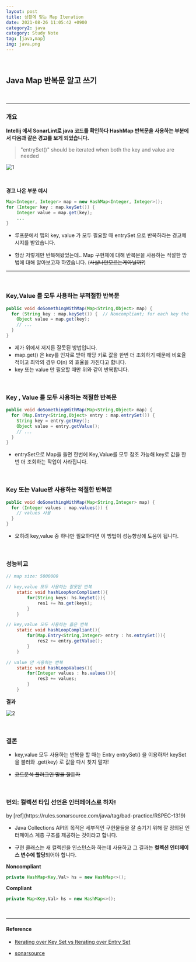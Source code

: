 ```yaml
---
layout: post
title: 상황에 맞는 Map Iteration
date: 2021-08-26 11:05:42 +0900
category2: java
category: Study Note
tag: [java,map]
img: java.png 
---
```

<br>  

  
## Java Map 반복문 알고 쓰기
  
<br>  

----  
  


<h3>개요</h3>  
  
 
**Intellij 에서 SonarLint로 java 코드를 확인하다  HashMap 반복문을 사용하는 부분에서 다음과 같은 경고를 보게 되었습니다.**  

> "entrySet()" should be iterated when both the key and value are needed  


![1](https://user-images.githubusercontent.com/76927397/131605643-2e5a93c9-b075-4010-9b91-29ac285a63a6.PNG)

<br> 
   

  
**경고 나온 부분 예시**  

```java
Map<Integer, Integer> map = new HashMap<Integer, Integer>();
for (Integer key : map.keySet()) {
    Integer value = map.get(key);
    ...
}
``` 
  
* 루프문에서 맵의 key, value 가 모두 필요할 때 entrySet 으로 반복하라는 경고메시지를 받았습니다.  
  
* 항상 저렇게만 반복해왔었는데.. Map 구현체에 대해 반복문을 사용하는 적절한 방법에 대해 알아보고자 하였습니다.  (~~사실나만모르는게아닐까?~~)
  

---  
  
<br>  
  




<h3>Key,Value 를 모두 사용하는 부적절한 반복문</h3> 

```java
public void doSomethingWithMap(Map<String,Object> map) {
  for (String key : map.keySet()) {  // Noncompliant; for each key the value is retrieved
    Object value = map.get(key);
    // ...
  }
}
``` 

* 제가 위에서 저지른 잘못된 방법입니다. 
* map.get() 은 key를 인자로 받아 해당 키로 값을 한번 더 조회하기 때문에 비효율적이고 최악의 경우 O(n) 의 효율을 가진다고 합니다.
* key 또는 value 만 필요할 때만 위와 같이 반복합니다. 
  
<br>  



<h3>Key , Value 를 모두 사용하는 적절한 반복문</h3>  
  

```java
public void doSomethingWithMap(Map<String,Object> map) {
  for (Map.Entry<String,Object> entry : map.entrySet()) {
    String key = entry.getKey();
    Object value = entry.getValue();
    // ...
  }
}  
```
  
* entrySet으로 Map을 돌면 한번에 Key,Value를 모두 참조 가능해 key로 값을 한번 더 조회하는 작업이 사라집니다. 
    
  
<br>  
  
<h3>Key 또는 Value만 사용하는 적절한 반복분</h3>  
  

```java
public void doSomethingWithMap(Map<String,Integer> map) {
  for (Integer values : map.values()) {   
    // values 사용
  }
}
``` 
  
* 오히려 key,value 중 하나만 필요하다면 이 방법이 성능향상에 도움이 됩니다.
  
<br>  
  

<h3> 성능비교 </h3>    

```java
// map size: 5000000     

// key,value 모두 사용하는 잘못된 반복
    static void hashLoopNonCompliant(){
        for(String keys: hs.keySet()){
            res1 += hs.get(keys);
        }
    }

// key,value 모두 사용하는 옳은 반복
    static void hashLoopCompliant(){
        for(Map.Entry<String,Integer> entry : hs.entrySet()){
            res2 += entry.getValue();
        }
    }

// value 만 사용하는 반복
    static void hashLoopValues(){
        for(Integer values : hs.values()){
            res3 += values;
        }
    }
```

**결과**
  

![2](https://user-images.githubusercontent.com/76927397/131606290-909cf0fb-cb5b-44c8-a86c-d7313e73f6a8.PNG)
  
<br>  
  

  
  

  
<h3>결론</h3>  
  
* key,value 모두 사용하는 반복을 할 때는 Entry entrySet() 을 이용하자! keySet을 불러와 .get(key) 로 값을 다시 찾지 말자!  
   

* ~~코드분석 플러그인 말을 잘듣자~~
 

<br>  
  
<h3>번외: 컬렉션 타입 선언은 인터페이스로 하자!</h3> by [ref](https://rules.sonarsource.com/java/tag/bad-practice/RSPEC-1319)   
  
* Java Collections API의 목적은 세부적인 구현물들을 잘 숨기기 위해 잘 정의된 인터페이스 계층 구조를 제공하는 것이라고 합니다.  
  
* 구현 클래스는 새 컬렉션을 인스턴스화 하는데 사용하고 그 결과는 **컬렉션 인터페이스 변수에 할당**되어야 합니다.  

**Noncompliant**  

```java
private HashMap<Key,Val> hs = new HashMap<>();
```  

**Compliant**  
   

```java
private Map<Key,Val> hs = new HashMap<>();
```
  
 
<br>

---
  
#### Reference     
  
* [Iterating over Key Set vs Iterating over Entry Set](https://stackoverflow.com/questions/27785958/iterating-over-key-set-vs-iterating-over-entry-set)   

* [sonarsource](https://rules.sonarsource.com/java/tag/performance/RSPEC-2864)  

